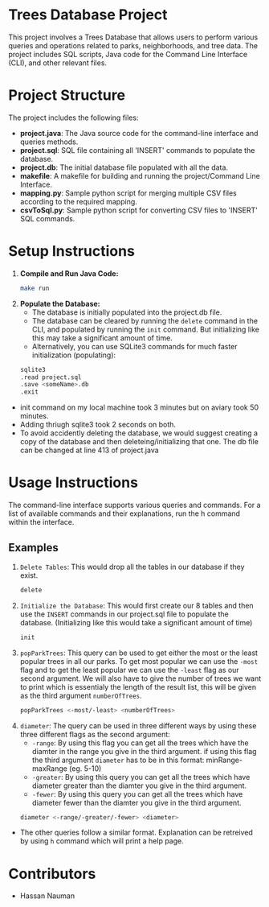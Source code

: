 # Trees Database Project

This project involves a Trees Database that allows users to perform various queries and operations related to parks, neighborhoods, and tree data. The project includes SQL scripts, Java code for the Command Line Interface (CLI), and other relevant files.

# Project Structure

The project includes the following files:

- **project.java**: The Java source code for the command-line interface and queries methods.
- **project.sql**: SQL file containing all 'INSERT' commands to populate the database.
- **project.db**: The initial database file populated with all the data.
- **makefile**: A makefile for building and running the project/Command Line Interface.
- **mapping.py**: Sample python script for merging multiple CSV files according to the required mapping.
- **csvToSql.py**: Sample python script for converting CSV files to 'INSERT' SQL commands.

# Setup Instructions

1. **Compile and Run Java Code:**
   ```bash
   make run
   ```
2. **Populate the Database:**
   - The database is initially populated into the project.db file.
   - The database can be cleared by running the `delete` command in the CLI, and populated by running the `init` command. But initializing like this may take a significant amount of time.
   - Alternatively, you can use SQLite3 commands for much faster initialization (populating):
   ```bash
   sqlite3
   .read project.sql
   .save <someName>.db
   .exit
   ```

- init command on my local machine took 3 minutes but on aviary took 50 minutes. 
- Adding thriugh sqlite3 took 2 seconds on both.
- To avoid accidently deleting the database, we would suggest creating a copy of the database and then deleteing/initializing that one. The db file can be changed at line 413 of project.java

# Usage Instructions

The command-line interface supports various queries and commands. For a list of available commands and their explanations, run the h command within the interface.

## Examples

1. `Delete Tables`: This would drop all the tables in our database if they exist.
   ```bash
   delete
   ```
2. `Initialize the Database`: This would first create our 8 tables and then use the `INSERT` commands in our project.sql file to populate the database. (Initializing like this would take a significant amount of time)
   ```bash
   init
   ```
3. `popParkTrees`: This query can be used to get either the most or the least popular trees in all our parks. To get most popular we can use the `-most` flag and to get the least popular we can use the `-least` flag as our second argument. We will also have to give the number of trees we want to print which is essentialy the length of the result list, this will be given as the third argument `numberOfTrees`.
   ```bash
   popParkTrees <-most/-least> <numberOfTrees>
   ```
4. `diameter`: The query can be used in three different ways by using these three different flags as the second argument:
   - `-range`: By using this flag you can get all the trees which have the diamter in the range you give in the third argument. if using this flag the third argument `diameter` has to be in this format: minRange-maxRange (eg. 5-10)
   - `-greater`: By using this query you can get all the trees which have diameter greater than the diamter you give in the third argument.
   - `-fewer`: By using this query you can get all the trees which have diameter fewer than the diamter you give in the third argument.
   ```bash
   diameter <-range/-greater/-fewer> <diameter>
   ```

- The other queries follow a similar format. Explanation can be retreived by using `h` command which will print a help page.

# Contributors

- Hassan Nauman 
